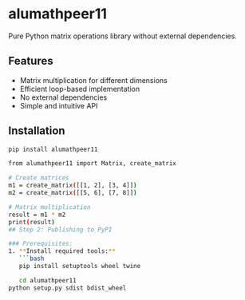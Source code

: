 # alumathpeer11

Pure Python matrix operations library without external dependencies.

## Features

- Matrix multiplication for different dimensions
- Efficient loop-based implementation
- No external dependencies
- Simple and intuitive API

## Installation

````bash
pip install alumathpeer11

from alumathpeer11 import Matrix, create_matrix

# Create matrices
m1 = create_matrix([[1, 2], [3, 4]])
m2 = create_matrix([[5, 6], [7, 8]])

# Matrix multiplication
result = m1 * m2
print(result)
## Step 2: Publishing to PyPI

### Prerequisites:
1. **Install required tools:**
   ```bash
   pip install setuptools wheel twine

   cd alumathpeer11
python setup.py sdist bdist_wheel
````
